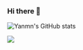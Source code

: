 ### Hi there 👋

![Yanmn's GitHub stats](https://github-readme-stats.vercel.app/api?username=yanmn&show_icons=true&theme=radical)

![](https://visitor-badge.glitch.me/badge?page_id=yanmn)

<!--
**yanmn/yanmn** is a ✨ _special_ ✨ repository because its `README.md` (this file) appears on your GitHub profile.

Here are some ideas to get you started:

- 🔭 I’m currently working on ...
- 🌱 I’m currently learning ...
- 👯 I’m looking to collaborate on ...
- 🤔 I’m looking for help with ...
- 💬 Ask me about ...
- 📫 How to reach me: ...
- 😄 Pronouns: ...
- ⚡ Fun fact: ...
-->
